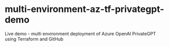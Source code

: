 # multi-environment-az-tf-privategpt-demo
Live demo - multi environment deployment of Azure OpenAI PrivateGPT using Terraform and GitHub
